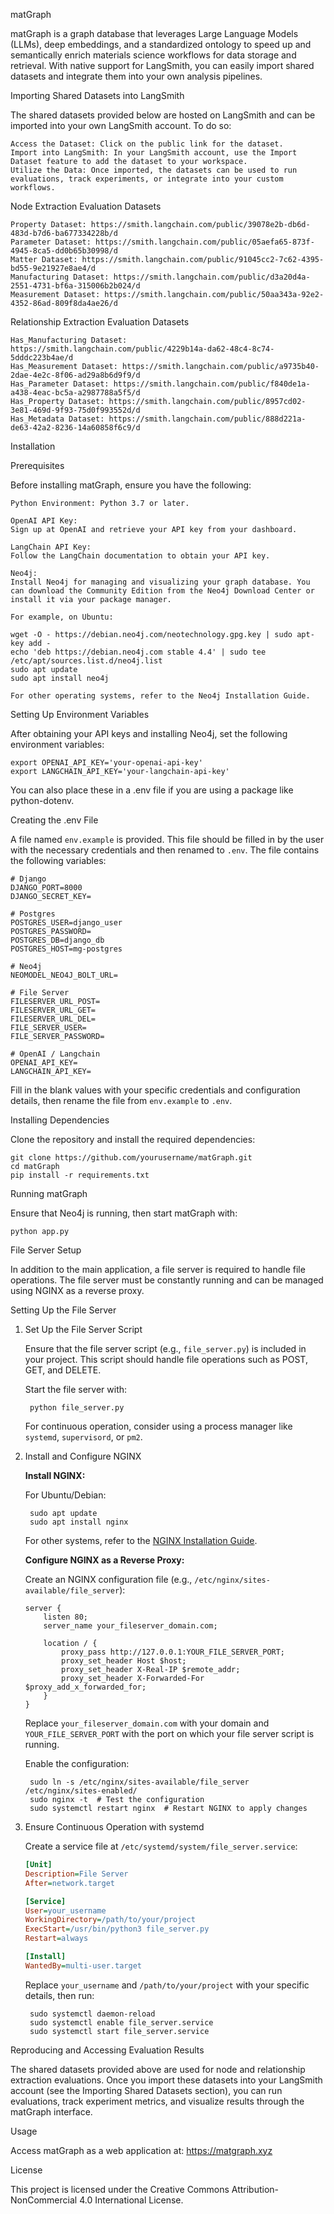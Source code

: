 matGraph

matGraph is a graph database that leverages Large Language Models (LLMs), deep embeddings, and a standardized ontology to speed up and semantically enrich materials science workflows for data storage and retrieval. With native support for LangSmith, you can easily import shared datasets and integrate them into your own analysis pipelines.

Importing Shared Datasets into LangSmith

The shared datasets provided below are hosted on LangSmith and can be imported into your own LangSmith account. To do so:

    Access the Dataset: Click on the public link for the dataset.
    Import into LangSmith: In your LangSmith account, use the Import Dataset feature to add the dataset to your workspace.
    Utilize the Data: Once imported, the datasets can be used to run evaluations, track experiments, or integrate into your custom workflows.

Node Extraction Evaluation Datasets

    Property Dataset: https://smith.langchain.com/public/39078e2b-db6d-483d-b7d6-ba677334228b/d
    Parameter Dataset: https://smith.langchain.com/public/05aefa65-873f-4945-8ca5-dd0b65b30998/d
    Matter Dataset: https://smith.langchain.com/public/91045cc2-7c62-4395-bd55-9e21927e8ae4/d
    Manufacturing Dataset: https://smith.langchain.com/public/d3a20d4a-2551-4731-bf6a-315006b2b024/d
    Measurement Dataset: https://smith.langchain.com/public/50aa343a-92e2-4352-86ad-809f8da4ae26/d

Relationship Extraction Evaluation Datasets

    Has_Manufacturing Dataset: https://smith.langchain.com/public/4229b14a-da62-48c4-8c74-5dddc223b4ae/d
    Has_Measurement Dataset: https://smith.langchain.com/public/a9735b40-2dae-4e2c-8f06-ad29a8b6d9f9/d
    Has_Parameter Dataset: https://smith.langchain.com/public/f840de1a-a438-4eac-bc5a-a2987788a5f5/d
    Has_Property Dataset: https://smith.langchain.com/public/8957cd02-3e81-469d-9f93-75d0f993552d/d
    Has_Metadata Dataset: https://smith.langchain.com/public/888d221a-de63-42a2-8236-14a60858f6c9/d

Installation

Prerequisites

Before installing matGraph, ensure you have the following:

    Python Environment: Python 3.7 or later.

    OpenAI API Key:
    Sign up at OpenAI and retrieve your API key from your dashboard.

    LangChain API Key:
    Follow the LangChain documentation to obtain your API key.

    Neo4j:
    Install Neo4j for managing and visualizing your graph database. You can download the Community Edition from the Neo4j Download Center or install it via your package manager.

    For example, on Ubuntu:

    wget -O - https://debian.neo4j.com/neotechnology.gpg.key | sudo apt-key add -
    echo 'deb https://debian.neo4j.com stable 4.4' | sudo tee /etc/apt/sources.list.d/neo4j.list
    sudo apt update
    sudo apt install neo4j

    For other operating systems, refer to the Neo4j Installation Guide.

Setting Up Environment Variables

After obtaining your API keys and installing Neo4j, set the following environment variables:

    export OPENAI_API_KEY='your-openai-api-key'
    export LANGCHAIN_API_KEY='your-langchain-api-key'

You can also place these in a .env file if you are using a package like python-dotenv.

Creating the .env File

A file named `env.example` is provided. This file should be filled in by the user with the necessary credentials and then renamed to `.env`. The file contains the following variables:

    # Django
    DJANGO_PORT=8000
    DJANGO_SECRET_KEY=

    # Postgres
    POSTGRES_USER=django_user
    POSTGRES_PASSWORD=
    POSTGRES_DB=django_db
    POSTGRES_HOST=mg-postgres

    # Neo4j
    NEOMODEL_NEO4J_BOLT_URL=

    # File Server
    FILESERVER_URL_POST=
    FILESERVER_URL_GET=
    FILESERVER_URL_DEL=
    FILE_SERVER_USER=
    FILE_SERVER_PASSWORD= 

    # OpenAI / Langchain
    OPENAI_API_KEY=
    LANGCHAIN_API_KEY=

Fill in the blank values with your specific credentials and configuration details, then rename the file from `env.example` to `.env`.

Installing Dependencies

Clone the repository and install the required dependencies:

    git clone https://github.com/yourusername/matGraph.git
    cd matGraph
    pip install -r requirements.txt

Running matGraph

Ensure that Neo4j is running, then start matGraph with:

    python app.py

File Server Setup

In addition to the main application, a file server is required to handle file operations. The file server must be constantly running and can be managed using NGINX as a reverse proxy.

Setting Up the File Server

1. Set Up the File Server Script

   Ensure that the file server script (e.g., `file_server.py`) is included in your project. This script should handle file operations such as POST, GET, and DELETE.

   Start the file server with:

        python file_server.py

   For continuous operation, consider using a process manager like `systemd`, `supervisord`, or `pm2`.

2. Install and Configure NGINX

   **Install NGINX:**

   For Ubuntu/Debian:

        sudo apt update
        sudo apt install nginx

   For other systems, refer to the [NGINX Installation Guide](https://nginx.org/en/docs/install.html).

   **Configure NGINX as a Reverse Proxy:**

   Create an NGINX configuration file (e.g., `/etc/nginx/sites-available/file_server`):

    ```nginx
    server {
        listen 80;
        server_name your_fileserver_domain.com;

        location / {
            proxy_pass http://127.0.0.1:YOUR_FILE_SERVER_PORT;
            proxy_set_header Host $host;
            proxy_set_header X-Real-IP $remote_addr;
            proxy_set_header X-Forwarded-For $proxy_add_x_forwarded_for;
        }
    }
    ```

   Replace `your_fileserver_domain.com` with your domain and `YOUR_FILE_SERVER_PORT` with the port on which your file server script is running.

   Enable the configuration:

        sudo ln -s /etc/nginx/sites-available/file_server /etc/nginx/sites-enabled/
        sudo nginx -t  # Test the configuration
        sudo systemctl restart nginx  # Restart NGINX to apply changes

3. Ensure Continuous Operation with systemd

   Create a service file at `/etc/systemd/system/file_server.service`:

    ```ini
    [Unit]
    Description=File Server
    After=network.target

    [Service]
    User=your_username
    WorkingDirectory=/path/to/your/project
    ExecStart=/usr/bin/python3 file_server.py
    Restart=always

    [Install]
    WantedBy=multi-user.target
    ```

   Replace `your_username` and `/path/to/your/project` with your specific details, then run:

        sudo systemctl daemon-reload
        sudo systemctl enable file_server.service
        sudo systemctl start file_server.service

Reproducing and Accessing Evaluation Results

The shared datasets provided above are used for node and relationship extraction evaluations. Once you import these datasets into your LangSmith account (see the Importing Shared Datasets section), you can run evaluations, track experiment metrics, and visualize results through the matGraph interface.

Usage

Access matGraph as a web application at: https://matgraph.xyz

License

This project is licensed under the Creative Commons Attribution-NonCommercial 4.0 International License.
